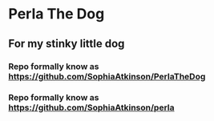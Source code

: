 # Perla The Dog
## For my stinky little dog

### Repo formally know as https://github.com/SophiaAtkinson/PerlaTheDog
### Repo formally know as https://github.com/SophiaAtkinson/perla


